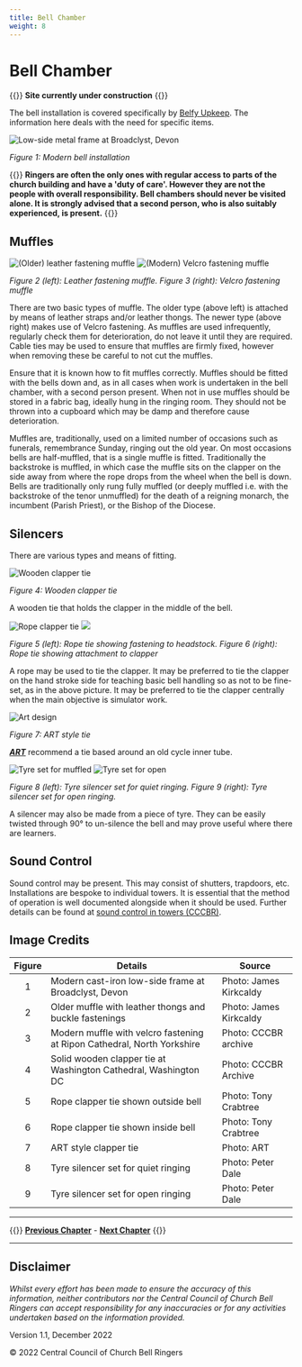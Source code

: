 ```yaml
---
title: Bell Chamber
weight: 8
---
```


# Bell Chamber

{{<hint danger>}}
**Site currently under construction**
{{</hint>}}

The bell installation is covered specifically by [Belfy Upkeep](https://belfryupkeep.cccbr.org.uk/docs/010-introduction/). The information here deals with the need for specific items.  

![Low-side metal frame at Broadclyst, Devon](frame_350.jpg)

*Figure 1: Modern bell installation*

{{<hint warning>}}
**Ringers are often the only ones with regular access to parts of the church building and have a 'duty of care'. However they are not the people with overall responsibility. Bell chambers should never be visited alone. It is strongly advised that a second person, who is also suitably experienced, is present.**
{{</hint>}}
 
## Muffles  

![(Older) leather fastening muffle](muffle_old_350.jpg) ![(Modern) Velcro fastening muffle](muffle_new_350.jpg)

*Figure 2 (left): Leather fastening muffle. Figure 3 (right): Velcro fastening muffle*

There are two basic types of muffle. The older type (above left) is attached by means of leather straps and/or leather thongs. The newer type (above right) makes use of Velcro fastening. As muffles are used infrequently, regularly check them for deterioration, do not leave it until they are required. Cable ties may be used to ensure that muffles are firmly fixed, however when removing these be careful to not cut the muffles.

Ensure that it is known how to fit muffles correctly. Muffles should be fitted with the bells down and, as in all cases when work is undertaken in the bell chamber, with a second person present. When not in use muffles should be stored in a fabric bag, ideally hung in the ringing room. They should not be thrown into a cupboard which may be damp and therefore cause deterioration. 

Muffles are, traditionally, used on a limited number of occasions such as funerals, remembrance Sunday, ringing out the old year. On most occasions bells are half-muffled, that is a single muffle is fitted. Traditionally the backstroke is muffled, in which case the muffle sits on the clapper on the side away from where the rope drops from the wheel when the bell is down. Bells are traditionally only rung fully muffled (or deeply muffled i.e. with the backstroke of the tenor unmuffled) for the death of a reigning monarch, the incumbent (Parish Priest), or the Bishop of the Diocese.

## Silencers

There are various types and means of fitting. 

![Wooden clapper tie](tie_solid_350.jpg)

*Figure 4: Wooden clapper tie*

A wooden tie that holds the clapper in the middle of the bell.

![Rope clapper tie](tie_rope1_350.JPG) ![](tie_rope_2.JPG)

*Figure 5 (left): Rope tie showing fastening to headstock. Figure 6 (right): Rope tie showing attachment to clapper*

A rope may be used to tie the clapper. It may be preferred to tie the clapper on the hand stroke side for teaching basic bell handling so as not to be fine-set, as in the above picture. It may be preferred to tie the clapper centrally when the main objective is simulator work. 

![Art design](art_350.jpg)

*Figure 7: ART style tie*

***[ART](../glossary/#art)*** recommend a tie based around an old cycle inner tube. 

![Tyre set for muffled](tyreclose.jpg) ![Tyre set for open](tyreopen.jpg)

*Figure 8 (left): Tyre silencer set for quiet ringing. Figure 9 (right): Tyre silencer set for open ringing.*

A silencer may also be made from a piece of tyre. They can be easily twisted through 90° to un-silence the bell and may prove useful where there are learners.

## Sound Control

Sound control may be present. This may consist of shutters, trapdoors, etc. Installations are bespoke to individual towers. It is essential that the method of operation is well documented alongside when it should be used. Further details can be found at [sound control in towers (CCCBR)](https://cccbr.org.uk/wp-content/uploads/2021/01/Mike-Banks-noise.pdf).

## Image Credits

| Figure | Details | Source |
| :---: | --- | --- |
| 1 | Modern cast-iron low-side frame at Broadclyst, Devon | Photo: James Kirkcaldy |
| 2 | Older muffle with leather thongs and buckle fastenings | Photo: James Kirkcaldy |
| 3 | Modern muffle with velcro fastening at Ripon Cathedral, North Yorkshire | Photo: CCCBR archive |
| 4 | Solid wooden clapper tie at Washington Cathedral, Washington DC | Photo: CCCBR Archive |
| 5 | Rope clapper tie shown outside bell | Photo: Tony Crabtree |
| 6 | Rope clapper tie shown inside bell  | Photo: Tony Crabtree |
| 7 | ART style clapper tie | Photo: ART |
| 8 | Tyre silencer set for quiet ringing | Photo: Peter Dale |
| 9 | Tyre silencer set for open ringing | Photo: Peter Dale |

----

{{<hint info>}}
**[Previous Chapter](../ringingroom/)** - **[Next Chapter](../buildingateam/)**
{{</hint>}}

----

## Disclaimer
 
*Whilst every effort has been made to ensure the accuracy of this information, neither contributors nor the Central Council of Church Bell Ringers can accept responsibility for any inaccuracies or for any activities undertaken based on the information provided.*

Version 1.1, December 2022

© 2022 Central Council of Church Bell Ringers
